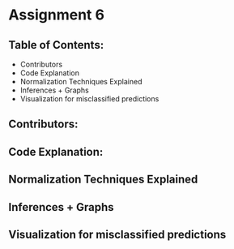 # Assignment 6 

## Table of Contents:

* Contributors
* Code Explanation
* Normalization Techniques Explained
* Inferences + Graphs
* Visualization for misclassified predictions

## Contributors:

## Code Explanation:

## Normalization Techniques Explained

## Inferences + Graphs

## Visualization for misclassified predictions
